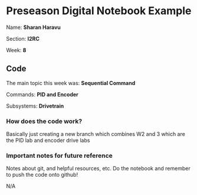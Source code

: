 # Preseason Digital Notebook Example
Name: **Sharan Haravu**

Section: **I2RC**

Week: **8**


## Code
The main topic this week was: **Sequential Command**

Commands: **PID and Encoder**

Subsystems: **Drivetrain**

### How does the code work?
Basically just creating a new branch which combines W2 and 3 which are the PID lab and encoder drive labs

### Important notes for future reference
Notes about git, and helpful resources, etc.
Do the notebook and remember to push the code onto github! 

N/A